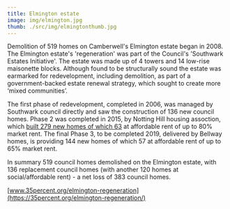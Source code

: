 ```yaml
---
title: Elmington estate
image: img/elmington.jpg
thumb: ./src/img/elmingtonthumb.jpg
---
```

Demolition of 519 homes on Camberwell's Elmington estate began in 2008. The Elmington estate's 'regeneration' was part of the Council's 'Southwark Estates Initiative'. The estate was made up of 4 towers and 14 low-rise maisonette blocks. Although found to be structurally sound the estate was earmarked for redevelopment, including demolition, as part of a government-backed estate renewal strategy, which sought to create more ‘mixed communities’.

The first phase of redevelopment, completed in 2006, was managed by Southwark council directly and saw the construction of 136 new council homes. Phase 2 was completed in 2015, by Notting Hill housing assoction, which [built 279 new homes of which 63](https://planbuild.southwark.gov.uk/documents/?GetDocument=%7b%7b%7b!XXOecz%2bOmRk2JFLLeX0iRw%3d%3d!%7d%7d%7d) at affordable rent of up to 80% market rent. The final Phase 3, to be completed 2019, delivered by Bellway homes, is providing 144 new homes of which 57 at affordable rent of up to 65% market rent.

In summary 519 council homes demolished on the Elmington estate, with 136 replacement council homes (with another 120 homes at social/affordable rent) - a net loss of 383 council homes.  


[www.35percent.org/elmington-regeneration](https://35percent.org/elmington-regeneration/)
